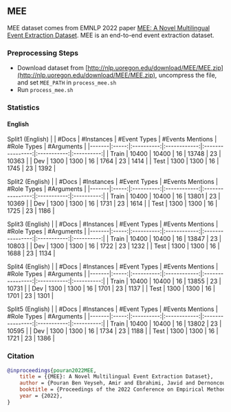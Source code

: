 ## MEE

MEE dataset comes from EMNLP 2022 paper [MEE: A Novel Multilingual Event Extraction Dataset](https://arxiv.org/abs/2211.05955). MEE is an end-to-end event extraction dataset.

### Preprocessing Steps

- Download dataset from [http://nlp.uoregon.edu/download/MEE/MEE.zip](http://nlp.uoregon.edu/download/MEE/MEE.zip), uncompress the file, and set `MEE_PATH` in `process_mee.sh`
- Run `process_mee.sh`

### Statistics

#### English

Split1 (English)
|       | #Docs | #Instances | #Event Types | #Events Mentions | #Role Types | #Arguments |
|-------|:-----:|:----------:|:------------:|:----------------:|:-----------:|:----------:|
| Train | 10400 |    10400   |      16      |       13748      |      23     |    10363   |
| Dev   |  1300 |    1300    |      16      |       1764       |      23     |    1414    |
| Test  |  1300 |    1300    |      16      |       1745       |      23     |    1392    |

Split2 (English)
|       | #Docs | #Instances | #Event Types | #Events Mentions | #Role Types | #Arguments |
|-------|:-----:|:----------:|:------------:|:----------------:|:-----------:|:----------:|
| Train | 10400 |    10400   |      16      |       13801      |      23     |    10369   |
| Dev   |  1300 |    1300    |      16      |       1731       |      23     |    1614    |
| Test  |  1300 |    1300    |      16      |       1725       |      23     |    1186    |

Split3 (English)
|       | #Docs | #Instances | #Event Types | #Events Mentions | #Role Types | #Arguments |
|-------|:-----:|:----------:|:------------:|:----------------:|:-----------:|:----------:|
| Train | 10400 |    10400   |      16      |       13847      |      23     |    10803   |
| Dev   |  1300 |    1300    |      16      |       1722       |      23     |    1232    |
| Test  |  1300 |    1300    |      16      |       1688       |      23     |    1134    |

Split4 (English)
|       | #Docs | #Instances | #Event Types | #Events Mentions | #Role Types | #Arguments |
|-------|:-----:|:----------:|:------------:|:----------------:|:-----------:|:----------:|
| Train | 10400 |    10400   |      16      |       13855      |      23     |    10731   |
| Dev   |  1300 |    1300    |      16      |       1701       |      23     |    1137    |
| Test  |  1300 |    1300    |      16      |       1701       |      23     |    1301    |

Split5 (English)
|       | #Docs | #Instances | #Event Types | #Events Mentions | #Role Types | #Arguments |
|-------|:-----:|:----------:|:------------:|:----------------:|:-----------:|:----------:|
| Train | 10400 |    10400   |      16      |       13802      |      23     |    10595   |
| Dev   |  1300 |    1300    |      16      |       1734       |      23     |    1188    |
| Test  |  1300 |    1300    |      16      |       1721       |      23     |    1386    |

### Citation

```bib
@inproceedings{pouran2022MEE,
    title = {{MEE}: A Novel Multilingual Event Extraction Dataset},
    author = {Pouran Ben Veyseh, Amir and Ebrahimi, Javid and Dernoncourt, Franck and Nguyen, Thien},
    booktitle = {Proceedings of the 2022 Conference on Empirical Methods in Natural Language Processing (EMNLP)},
    year = {2022},
}
```

